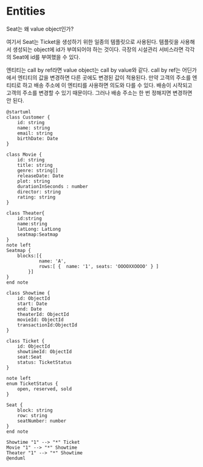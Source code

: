 # Entities

Seat는 왜 value object인가?

여기서 Seat는 Ticket을 생성하기 위한 일종의 템플릿으로 사용된다.
템플릿을 사용해서 생성되는 object에 id가 부여되어야 하는 것이다.
극장의 시설관리 서비스라면 각각의 Seat에 id를 부여했을 수 있다.

엔티티는 call by ref라면 value object는 call by value와 같다.
call by ref는 어딘가에서 엔티티의 값을 변경하면 다른 곳에도 변경된 값이 적용된다.
만약 고객의 주소를 엔티티로 하고 배송 주소에 이 엔티티를 사용하면 의도와 다를 수 있다.
배송이 시작되고 고객의 주소를 변경할 수 있기 때문이다.
그러나 배송 주소는 한 번 정해지면 변경하면 안 된다.

```plantuml
@startuml
class Customer {
    id: string
    name: string
    email: string
    birthDate: Date
}

class Movie {
    id: string
    title: string
    genre: string[]
    releaseDate: Date
    plot: string
    durationInSeconds : number
    director: string
    rating: string
}

class Theater{
    id:string
    name:string
    latLong: LatLong
    seatmap:Seatmap
}
note left
Seatmap {
    blocks:[{
            name: 'A',
            rows:[ {  name: '1', seats: 'OOOOXXOOOO' } ]
        }]
}
end note

class Showtime {
    id: ObjectId
    start: Date
    end: Date
    theaterId: ObjectId
    movieId: ObjectId
    transactionId:ObjectId
}

class Ticket {
    id: ObjectId
    showtimeId: ObjectId
    seat:Seat
    status: TicketStatus
}

note left
enum TicketStatus {
    open, reserved, sold
}

Seat {
    block: string
    row: string
    seatNumber: number
}
end note

Showtime "1" --> "*" Ticket
Movie "1" --> "*" Showtime
Theater "1" --> "*" Showtime
@enduml
```
